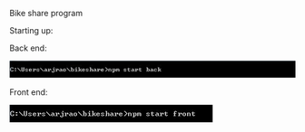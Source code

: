 Bike share program

Starting up:

Back end:

![alt text](https://github.com/arjunrao87/bikeshare/blob/master/resources/backend.JPG "Windows")

Front end:

![alt text](https://github.com/arjunrao87/bikeshare/blob/master/resources/frontend.JPG "Windows")